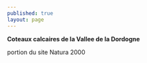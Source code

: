 ```yaml
---
published: true
layout: page
---
```

**Coteaux calcaires de la Vallee de la Dordogne**

portion du site Natura 2000
